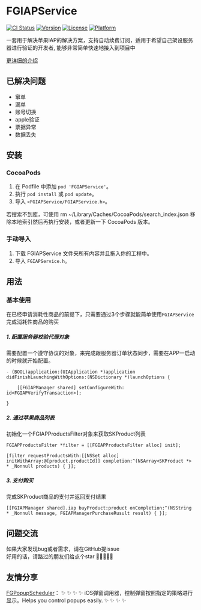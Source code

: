 # FGIAPService

[![CI Status](https://img.shields.io/travis/15757127193@163.com/FGIAPService.svg?style=flat)](https://travis-ci.org/15757127193@163.com/FGIAPService)
[![Version](https://img.shields.io/cocoapods/v/FGIAPService.svg?style=flat)](https://cocoapods.org/pods/FGIAPService)
[![License](https://img.shields.io/cocoapods/l/FGIAPService.svg?style=flat)](https://cocoapods.org/pods/FGIAPService)
[![Platform](https://img.shields.io/cocoapods/p/FGIAPService.svg?style=flat)](https://cocoapods.org/pods/FGIAPService)

一套用于解决苹果IAP的解决方案，支持自动续费订阅，适用于希望自己架设服务器进行验证的开发者, 能够非常简单快速地接入到项目中

[更详细的介绍](https://juejin.cn/post/6963969762703605791)

## 已解决问题
- 窜单
- 漏单
- 账号切换
- apple验证
- 票据异常
- 数据丢失


## 安装

### CocoaPods

1. 在 Podfile 中添加 `pod 'FGIAPService'`。
2. 执行 `pod install` 或 `pod update`。
3. 导入 `<FGIAPService/FGIAPService.h>`。

若搜索不到库，可使用 rm ~/Library/Caches/CocoaPods/search_index.json 移除本地索引然后再执行安装，或者更新一下 CocoaPods 版本。

### 手动导入

1. 下载 FGIAPService 文件夹所有内容并且拖入你的工程中。
2. 导入 `FGIAPService.h`。


## 用法

### 基本使用

在已经申请消耗性商品的前提下，只需要通过3个步骤就能简单使用`FGIAPService`完成消耗性商品的购买

##### 1. 配置服务器校验代理对象

需要配置一个遵守<FGIAPVerifyTransaction>协议的对象，来完成跟服务器订单状态同步，需要在APP一启动的时候就开始配置。
```
- (BOOL)application:(UIApplication *)application didFinishLaunchingWithOptions:(NSDictionary *)launchOptions {

    [[FGIAPManager shared] setConfigureWith: id<FGIAPVerifyTransaction>];
    
}
```


##### 2. 通过苹果商品列表

初始化一个FGIAPProductsFilter对象来获取SKProduct列表
```
FGIAPProductsFilter *filter = [[FGIAPProductsFilter alloc] init];

[filter requestProductsWith:[[NSSet alloc] initWithArray:@[product.productId]] completion:^(NSArray<SKProduct *> * _Nonnull products) { }];
```

##### 3. 支付购买

完成SKProduct商品的支付并返回支付结果
```
[[FGIAPManager shared].iap buyProduct:product onCompletion:^(NSString * _Nonnull message, FGIAPManagerPurchaseRusult result) { }];
```


## 问题交流
如果大家发现bug或者需求，请在GitHub提issue    
好用的话，请路过的朋友们给点个star 🙏🙏🙏🙏🙏



## 友情分享 

[FGPopupScheduler](https://github.com/FoneG/FGPopupScheduler)：     ✨ ✨ ✨ ✨ iOS弹窗调用器，控制弹窗按照指定的策略进行显示。Helps you control popups easily. ✨ ✨ ✨ ✨
